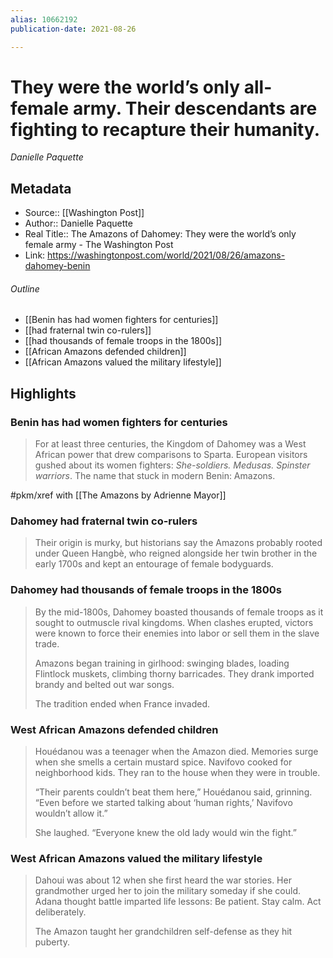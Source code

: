 ```yaml
---
alias: 10662192
publication-date: 2021-08-26

---
```

# They were the world’s only all-female army. Their descendants are fighting to recapture their humanity.
<cite>Danielle Paquette</cite>

## Metadata
- Source:: [[Washington Post]]
- Author:: Danielle Paquette
- Real Title:: The Amazons of Dahomey: They were the world’s only female army - The Washington Post
- Link: https://washingtonpost.com/world/2021/08/26/amazons-dahomey-benin

###### Outline
- [[Benin has had women fighters for centuries]]
- [[had fraternal twin co-rulers]]
- [[had thousands of female troops in the 1800s]]
- [[African Amazons defended children]]
- [[African Amazons valued the military lifestyle]]

## Highlights

### Benin has had women fighters for centuries 

> For at least three centuries, the Kingdom of Dahomey was a West African power that drew comparisons to Sparta. European visitors gushed about its women fighters: *She-soldiers. Medusas. Spinster warriors*.  The name that stuck in modern Benin: Amazons.

#pkm/xref with [[The Amazons by Adrienne Mayor]]

### Dahomey had fraternal twin co-rulers

> Their origin is murky, but historians say the Amazons probably rooted under Queen Hangbè, who reigned alongside her twin brother in the early 1700s and kept an entourage of female bodyguards.

### Dahomey had thousands of female troops in the 1800s

> By the mid-1800s, Dahomey boasted thousands of female troops as it sought to outmuscle rival kingdoms. When clashes erupted, victors were known to force their enemies into labor or sell them in the slave trade.
> 
> Amazons began training in girlhood: swinging blades, loading Flintlock muskets, climbing thorny barricades. They drank imported brandy and belted out war songs.
 >
 >The tradition ended when France invaded.


### West African Amazons defended children

> Houédanou was a teenager when the Amazon died. Memories surge when she smells a certain mustard spice. Navifovo cooked for neighborhood kids. They ran to the house when they were in trouble.
>
>  “Their parents couldn’t beat them here,” Houédanou said, grinning. “Even before we started talking about ‘human rights,’ Navifovo wouldn’t allow it.”
 >
 > She laughed. “Everyone knew the old lady would win the fight.”


### West African Amazons valued the military lifestyle

> Dahoui was about 12 when she first heard the war stories. Her grandmother urged her to join the military someday if she could. Adana thought battle imparted life lessons: Be patient. Stay calm. Act deliberately.
>
> The Amazon taught her grandchildren self-defense as they hit puberty.
